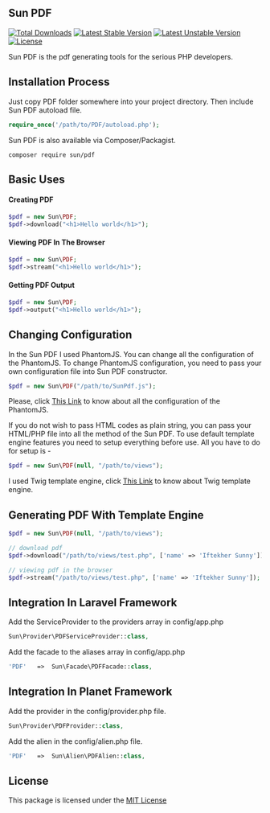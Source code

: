 ## Sun PDF

[![Total Downloads](https://poser.pugx.org/sun/pdf/downloads)](https://packagist.org/packages/sun/pdf) [![Latest Stable Version](https://poser.pugx.org/sun/pdf/v/stable)](https://packagist.org/packages/sun/pdf) [![Latest Unstable Version](https://poser.pugx.org/sun/pdf/v/unstable)](https://packagist.org/packages/sun/pdf) [![License](https://poser.pugx.org/sun/pdf/license)](https://packagist.org/packages/sun/pdf)
  
Sun PDF is the pdf generating tools for the serious PHP developers.

## Installation Process
 
Just copy PDF folder somewhere into your project directory. Then include Sun PDF autoload file.        
 
```php
require_once('/path/to/PDF/autoload.php');
```

Sun PDF is also available via Composer/Packagist.

```
composer require sun/pdf
```
 
## Basic Uses

#### Creating PDF

```php
$pdf = new Sun\PDF;
$pdf->download("<h1>Hello world</h1>");
```

#### Viewing PDF In The Browser

```php
$pdf = new Sun\PDF;
$pdf->stream("<h1>Hello world</h1>");
```

#### Getting PDF Output

```php
$pdf = new Sun\PDF;
$pdf->output("<h1>Hello world</h1>");
```


## Changing Configuration

In the Sun PDF I used PhantomJS. You can change all the configuration of the PhantomJS. To change PhantomJS configuration, you need to pass your own configuration file into Sun PDF constructor.

```php
$pdf = new Sun\PDF("/path/to/SunPdf.js");
```

Please, click [This Link](http://phantomjs.org/api/webpage/property/paper-size.html) to know about all the configuration of the PhantomJS.
 
If you do not wish to pass HTML codes as plain string, you can pass your HTML/PHP file into all the method of the Sun PDF. To use default template engine features you need to setup everything before use. All you have to do for setup is - 

```php
$pdf = new Sun\PDF(null, "/path/to/views");
```

I used Twig template engine, click [This Link](http://twig.sensiolabs.org/) to know about Twig template engine.


## Generating PDF With Template Engine

```php    
$pdf = new Sun\PDF(null, "/path/to/views");

// download pdf 
$pdf->download("/path/to/views/test.php", ['name' => 'Iftekher Sunny']);

// viewing pdf in the browser
$pdf->stream("/path/to/views/test.php", ['name' => 'Iftekher Sunny']);
```


## Integration In Laravel Framework

Add the ServiceProvider to the providers array in config/app.php

```php
Sun\Provider\PDFServiceProvider::class,
```

Add the facade to the aliases array in config/app.php

```php
'PDF'   =>  Sun\Facade\PDFFacade::class,
```

## Integration In Planet Framework

Add the provider in the config/provider.php file.

```php
Sun\Provider\PDFProvider::class,
```

Add the alien in the config/alien.php file.

```php
'PDF'   =>  Sun\Alien\PDFAlien::class,
```


## License
This package is licensed under the [MIT License](https://github.com/iftekhersunny/PDF/blob/master/LICENSE)
